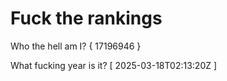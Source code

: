# Fuck the rankings

Who the hell am I?
{ 17196946 }

What fucking year is it?
[ 2025-03-18T02:13:20Z ]
